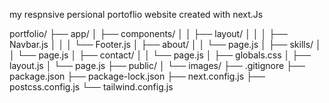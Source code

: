 my respnsive persional portoflio website created with next.Js


portfolio/
├── app/
│   ├── components/
│   │   ├── layout/
│   │   │   ├── Navbar.js
│   │   │   └── Footer.js
│   ├── about/
│   │   └── page.js
│   ├── skills/
│   │   └── page.js
│   ├── contact/
│   │   └── page.js
│   ├── globals.css
│   ├── layout.js
│   └── page.js
├── public/
│   └── images/
├── .gitignore
├── package.json
├── package-lock.json
├── next.config.js
├── postcss.config.js
└── tailwind.config.js
